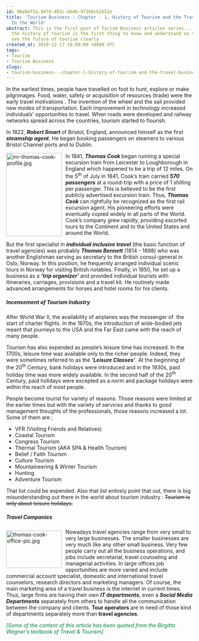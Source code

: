 ```yaml
---
id: 96ebbf3a-947d-483c-bbdb-9f3b0c62b52e
title: 'Tourism Business : Chapter - 1, History of Tourism and the Travel Business
  In the World'
abstract: This is the first post of Torism Business articles series... I thought that
  the history of tourism is the first thing to know and understand so that we could
  see the future of tourism clearly
created_at: 2010-12-17 18:09:00 +0000 UTC
tags:
- Tourism
- Tourism Business
slugs:
- tourism-business---chapter-1-history-of-tourism-and-the-travel-business-in-the-world
---
```


<p>In the earliest times, people have travelled on foot to hunt, explore or make pilgrimages. Food, water, safety or acquisition of resources (trade) were the early travel motivations . The invention of the wheel and the sail provided new modes of transportation. Each improvement in technology increased individuals' opportunities to travel. When roads were developed and railway networks spread across the countries, tourism started to flourish.</p>
<p>In 1822, <strong><em>Robert Smart </em></strong>of Bristol, England, announced himself as the first <strong><em>steamship agent</em></strong>. He began booking passengers on steamers to various Bristol Channel ports and to Dublin.</p>
<p><img style="margin: 0px 10px 10px 0px; display: inline; float: left;" title="mr-thomas-cook-profile.jpg" alt="mr-thomas-cook-profile.jpg" align="left" src="https://www.tugberkugurlu.com/Content/Images/UploadedByAuthors/40/mr-thomas-cook-profile.jpg" width="150" height="225" />In 1841, <em><strong>Thomas Cook </strong></em>began running a special excursion train from Leicester to Loughborough in England which happened to be a trip of 12 miles. On the 5<sup>th</sup> of July in 1841, Cook&rsquo;s train carried <strong><em>570 passengers</em></strong> at a round-trip with a price of 1 shilling per passenger. This is believed to be the first publicly advertised excursion train. Thus, <strong><em>Thomas Cook </em></strong>can rightfully be recognized as the first rail excursion agent. His pioneering efforts were eventually copied widely in all parts of the World. Cook&rsquo;s company grew rapidly, providing escorted tours to the Continent and to the United States and around the World.</p>
<p>But the first specialist in <strong><em>individual inclusive travel</em></strong> (the basic function of travel agencies) was probably <strong><em>Thomas Bennett</em></strong> (1814 - 1898) who was another Englishman serving as secretary to the British consul-general in Oslo, Norway. In this position, he frequently arranged individual scenic tours in Norway for visiting British notables. Finally, in 1850, he set up a business as a <em><strong>&lsquo;trip organizer&rsquo; </strong></em>and provided individual tourists with itineraries, carriages, provisions and a travel kit. He routinely made advanced arrangements for horses and hotel rooms for his clients.</p>
<h5>Incensement of Tourism Industry</h5>
<p>After World War II, the availability of airplanes was the messenger of&nbsp; the start of charter flights. In the 1970s, the introduction of wide-bodied jets meant that journeys to the USA and the Far East came with the reach of many people.</p>
<p>Tourism has also expended as people&rsquo;s leisure time has increased. In the 1700s, leisure time was available only to the richer people. Indeed, they were sometimes referred to as the <em><strong>&lsquo;Leisure Classes&rsquo;</strong></em>. At the beginning of the 20<sup>th</sup> Century, bank holidays were introduced and in the 1930s, paid holiday time was more widely available. In the second half of the 20<sup>th</sup> Century, paid holidays were excepted as a norm and package holidays were within the reach of most people.</p>
<p>People become tourist for variety of reasons. Those reasons were limited at the earlier times but with the variety of services and thanks to good management thoughts of the professionals, those reasons increased a lot. Some of them are ;</p>
<ul>
<li>VFR (Visiting Friends and Relatives) </li>
<li>Coastal Tourism </li>
<li>Congress Tourism </li>
<li>Thermal Tourism (<em>AKA</em> SPA &amp; Health Tourism) </li>
<li>Belief / Faith Tourism </li>
<li>Culture Tourism </li>
<li>Mountaineering &amp; Winter Tourism </li>
<li>Hunting </li>
<li>Adventure Tourism </li>
</ul>
<p>That list could be expended. Also that list entirely point that out, there is big misunderstanding out there in the world about tourism industry : <span style="text-decoration: line-through;">Tourism is only about leisure holidays.</span></p>
<h5>Travel Companies</h5>
<p><img style="margin: 5px 10px 10px 0px; display: inline; float: left;" title="thomas-cook-office-pic.jpg" alt="thomas-cook-office-pic.jpg" align="left" src="https://www.tugberkugurlu.com/Content/Images/UploadedByAuthors/40/thomas-cook-office-pic.jpg" width="150" height="101" />Nowadays travel agencies range from very small to very large businesses. The smaller businesses are very much like any other small business. Very few people carry out all the business operations, and jobs include secretarial, travel counseling and managerial activities. In large offices job opportunities are more varied and include commercial account specialist, domestic and international travel counselors, research directors and marketing managers. Of course, the main marketing area of a travel business is the internet in current times. Thus, large firms are having their own <strong><em>IT departments</em></strong>, even a <strong><em>Social Media Departments</em></strong> separately from others to handle all the communication between the company and clients. <strong>Tour operators </strong>are in need of those kind of departments separately more than <strong>travel agencies</strong>.&nbsp;</p>
<p><em><span color="#008040" style="color: #008040;">[Some of the content of this article has been quoted from the Birgitta Wagner&rsquo;s textbook of Travel &amp; Tourism]</span></em></p>